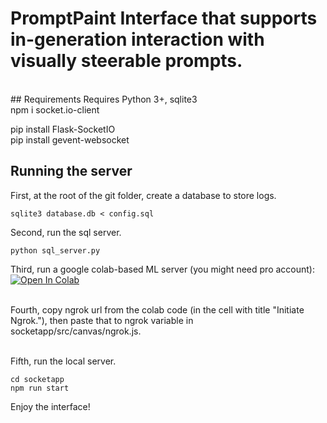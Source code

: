 # PromptPaint Interface that supports in-generation interaction with visually steerable prompts. 

<br />
## Requirements
Requires Python 3+, sqlite3
<br />
npm i socket.io-client <br />

pip install Flask-SocketIO <br />
pip install gevent-websocket 

## Running the server
First, at the root of the git folder, create a database to store logs. 

```console
sqlite3 database.db < config.sql
```

Second, run the sql server.
```console
python sql_server.py
```

Third, run a google colab-based ML server (you might need pro account): [![Open In Colab](https://colab.research.google.com/assets/colab-badge.svg)](https://colab.research.google.com/github/johnr0/InGen/blob/master/InGen_Server.ipynb)<br />
<br />

Fourth, copy ngrok url from the colab code (in the cell with title "Initiate Ngrok."), then paste that to ngrok variable in socketapp/src/canvas/ngrok.js.<br />
<br />

Fifth, run the local server.<br />
```console
cd socketapp
npm run start
```

Enjoy the interface!